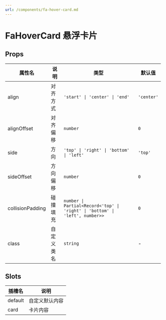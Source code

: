 ```yaml
---
url: /components/fa-hover-card.md
---
```

# FaHoverCard 悬浮卡片&#x20;

## Props

| 属性名           | 说明       | 类型                                                                        | 默认值     |
| ---------------- | ---------- | --------------------------------------------------------------------------- | ---------- |
| align            | 对齐方式   | `'start' \| 'center' \| 'end'`                                              | `'center'` |
| alignOffset      | 对齐偏移   | `number`                                                                    | `0`        |
| side             | 方向       | `'top' \| 'right' \| 'bottom' \| 'left'`                                    | `'top'`    |
| sideOffset       | 方向偏移   | `number`                                                                    | `0`        |
| collisionPadding | 碰撞填充   | `number \| Partial<Record<'top' \| 'right' \| 'bottom' \| 'left', number>>` | `0`        |
| class            | 自定义类名 | `string`                                                                    | -          |

## Slots

| 插槽名  | 说明           |
| ------- | -------------- |
| default | 自定义默认内容 |
| card    | 卡片内容       |
